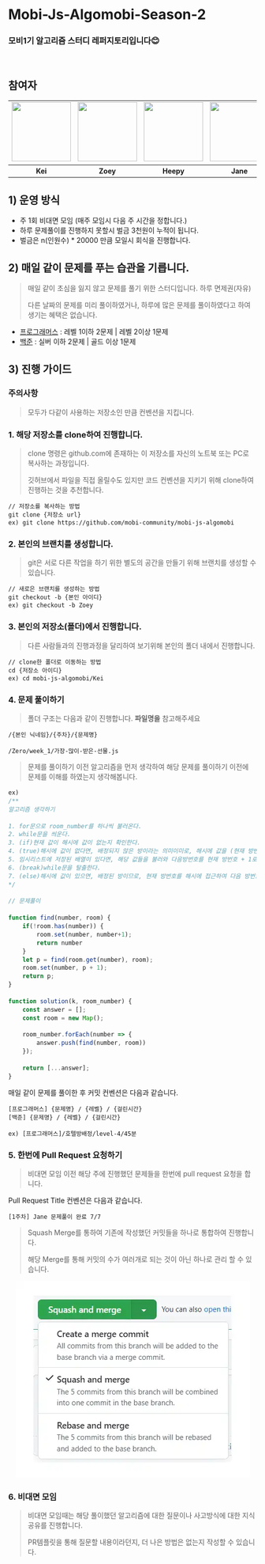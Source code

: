 # Mobi-Js-Algomobi-Season-2

### 모비1기 알고리즘 스터디 레퍼지토리입니다😊

<br>

## 참여자

<table>
    <tr>
        <td>
        <a href="https://github.com/yesoryeseul">
            <img src="https://avatars.githubusercontent.com/u/123865139?v=4" width="120px" height="120px"/>
        </a>
        </td>
        <td>
        <a href="https://github.com/zivivle">
            <img src="https://avatars.githubusercontent.com/u/123868471?v=4" width="120px" height="120px"/>
        </a>  
        </td>
        <td>
        <a href="https://github.com/Sueddd">
            <img src="https://avatars.githubusercontent.com/u/111338578?v=4" width="120px" height="120px"/>
        </a>
        </td>
        <td>
        <a href="https://github.com/JeongwooHam">
            <img src="https://avatars.githubusercontent.com/u/123251211?v=4" width="120px" height="120px"/>
        </a>
        </td>
        <td>
        <a href="https://github.com/Jihyeong00">
            <img src="https://avatars.githubusercontent.com/u/115636461?v=4" width="120px" height="120px"/>
        </a>
        </td>
    </tr>
    <tr>
    <th>
      Kei
    </th>
    <th>
      Zoey
    </th>
    <th>
      Heepy
    </th>
    <th>
      Jane
    </th>
    <th>
      Zero
    </th>
  </tr>
</table>

## 1) 운영 방식

- 주 1회 비대면 모임 (매주 모임시 다음 주 시간을 정합니다.)
- 하루 문제풀이를 진행하지 못할시 벌금 3천원이 누적이 됩니다.
- 벌금은 n(인원수) \* 20000 만큼 모일시 회식을 진행합니다.

## 2) **매일 같이** 문제를 푸는 습관을 기릅니다.

> 매일 같이 초심을 잃지 않고 문제를 풀기 위한 스터디입니다. 하루 면제권(자유)
>
> 다른 날짜의 문제를 미리 풀이하였거나, 하루에 많은 문제를 풀이하였다고 하여 생기는 혜택은 없습니다.

- [프로그래머스](https://school.programmers.co.kr/learn/challenges?order=recent&page=1&languages=javascript) : 레벨 1이하 2문제 | 레벨 2이상 1문제
- [백준](https://www.acmicpc.net/) : 실버 이하 2문제 | 골드 이상 1문제

## 3) 진행 가이드

### 주의사항

> 모두가 다같이 사용하는 저장소인 만큼 컨벤션을 지킵니다.

### 1. 해당 저장소를 clone하여 진행합니다.

> clone 명령은 github.com에 존재하는 이 저장소를 자신의 노트북 또는 PC로 복사하는 과정입니다.
>
> 깃허브에서 파일을 직접 올릴수도 있지만 코드 컨벤션을 지키기 위해 clone하여 진행하는 것을 추천합니다.

```
// 저장소를 복사하는 방법
git clone {저장소 url}
ex) git clone https://github.com/mobi-community/mobi-js-algomobi
```

### 2. 본인의 브랜치를 생성합니다.

> git은 서로 다른 작업을 하기 위한 별도의 공간을 만들기 위해 브랜치를 생성할 수 있습니다.

```
// 새로은 브랜치를 생성하는 방법
git checkout -b {본인 아이디}
ex) git checkout -b Zoey
```

### 3. 본인의 저장소(폴더)에서 진행합니다.

> 다른 사람들과의 진행과정을 달리하여 보기위해 본인의 폴더 내에서 진행합니다.

```
// clone한 폴더로 이동하는 방법
cd {저장소 아이디}
ex) cd mobi-js-algomobi/Kei
```

### 4. 문제 풀이하기

> 폴더 구조는 다음과 같이 진행합니다. **파일명을** 참고해주세요

```
/{본인 닉네임}/{주차}/{문제명}

/Zero/week_1/가장-많이-받은-선물.js
```

> 문제를 풀이하기 이전 알고리즘을 먼저 생각하여 해당 문제를 풀이하기 이전에 문제를 이해를 하였는지 생각해봅니다.

```javascript
ex)
/**
알고리즘 생각하기

1. for문으로 room_number를 하나씩 불러온다.
2. while문을 씌운다.
3. (if)현재 값이 해시에 값이 없는지 확인한다.
4. (true)해시에 값이 없다면, 배정되지 않은 방이라는 의미이미로, 해시에 값을 (현재 방번호 : 현재 방번호 + 1)와 같이 추가한다.
5. 임시리스트에 저장된 배열이 있다면, 해당 값들을 불러와 다음방번호를 현재 방번호 + 1로 전부 바꿔준다.
6. (break)while문을 탈출한다.
7. (else)해시에 값이 있으면, 배정된 방이므로, 현재 방번호를 해시에 접근하여 다음 방번호를 얻어온다. 또한, 현재 방번호를 임시리스트에 저장한다.
*/

// 문제풀이

function find(number, room) {
    if(!room.has(number)) {
        room.set(number, number+1);
        return number
    }
    let p = find(room.get(number), room);
    room.set(number, p + 1);
    return p;
}

function solution(k, room_number) {
    const answer = [];
    const room = new Map();

    room_number.forEach(number => {
        answer.push(find(number, room))
    });

    return [...answer];
}
```

매일 같이 문제를 풀이한 후 커밋 컨벤션은 다음과 같습니다.

```
[프로그래머스] {문제명} / {레벨} / {걸린시간}
[백준] {문제명} / {레벨} / {걸린시간}

ex) [프로그래머스]/호텔방배정/level-4/45분
```

### 5. 한번에 Pull Request 요청하기

> 비대면 모임 이전 해당 주에 진행했던 문제들을 한번에 pull request 요청을 합니다.

Pull Request Title 컨벤션은 다음과 같습니다.

```
[1주차] Jane 문제풀이 완료 7/7
```

> Squash Merge를 통하여 기존에 작성했던 커밋들을 하나로 통합하여 진행합니다.
>
> 해당 Merge를 통해 커밋의 수가 여러개로 되는 것이 아닌 하나로 관리 할 수 있습니다.

<p align="center">
    <img src="./images/squash-merge.jpg" alt="squash-merge">
</p>

### 6. 비대면 모임

> 비대면 모임때는 해당 풀이했던 알고리즘에 대한 질문이나 사고방식에 대한 지식공유를 진행합니다.
>
> PR템플릿을 통해 질문할 내용이라던지, 더 나은 방법은 없는지 작성할 수 있습니다.
